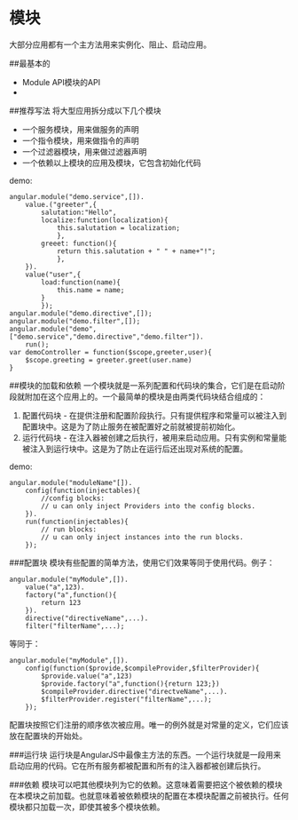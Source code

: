 模块
====
大部分应用都有一个主方法用来实例化、阻止、启动应用。

##最基本的
* Module API模块的API
* <html ng-app="myApp">

##推荐写法
将大型应用拆分成以下几个模块

* 一个服务模块，用来做服务的声明
* 一个指令模块，用来做指令的声明
* 一个过滤器模块，用来做过滤器声明
* 一个依赖以上模块的应用及模块，它包含初始化代码   

demo:
	
	angular.module("demo.service",[]).
		value.("greeter",{
			salutation:"Hello",
			localize:function(localization){
				this.salutation = localization;
				},
			greeet: function(){
				return this.salutation + " " + name+"!";
				},
		}).
		value("user",{
			load:function(name){
				this.name = name;
			}
			});
	angular.module("demo.directive",[]);
	angular.module("demo.filter",[]);
	angular.module("demo",["demo.service","demo.directive","demo.filter"]).
		run();
	var demoController = function($scope,greeter,user){
		$scope.greeting = greeter.greet(user.name)
	}

##模块的加载和依赖
	一个模块就是一系列配置和代码块的集合，它们是在启动阶段就附加在这个应用上的。一个最简单的模块是由两类代码块结合组成的：
1. 配置代码块 - 在提供注册和配置阶段执行。只有提供程序和常量可以被注入到配置块中。这是为了防止服务在被配置好之前就被提前初始化。
2. 运行代码块 - 在注入器被创建之后执行，被用来启动应用。只有实例和常量能被注入到运行块中。这是为了防止在运行后还出现对系统的配置。

demo:

	angular.module("moduleName"[]).
		config(function(injectables){
			//config blocks:
			// u can only inject Providers into the config blocks.
		}).
		run(function(injectables){
			// run blocks:
			// u can only inject instances into the run blocks.
		});

###配置块
模块有些配置的简单方法，使用它们效果等同于使用代码。例子：
	
	angular.module("myModule",[]).
		value("a",123).
		factory("a",function(){
			return 123
		}).
		directive("directiveName",...).
		filter("filterName",...);
等同于：

	angular.module("myModule",[]).
		config(function($provide,$compileProvider,$filterProvider){
			$provide.value("a",123)
			$provide.factory("a",function(){return 123;})
			$compileProvider.directive("directveName",...).
			$filterProvider.register("filterName",...);
		});

配置块按照它们注册的顺序依次被应用。唯一的例外就是对常量的定义，它们应该放在配置块的开始处。

###运行块
运行块是AngularJS中最像主方法的东西。一个运行块就是一段用来启动应用的代码。它在所有服务都被配置和所有的注入器都被创建后执行。

###依赖
模块可以吧其他模块列为它的依赖。这意味着需要把这个被依赖的模块在本模块之前加载。也就意味着被依赖模块的配置在本模块配置之前被执行。任何模块都只加载一次，即使其被多个模块依赖。
